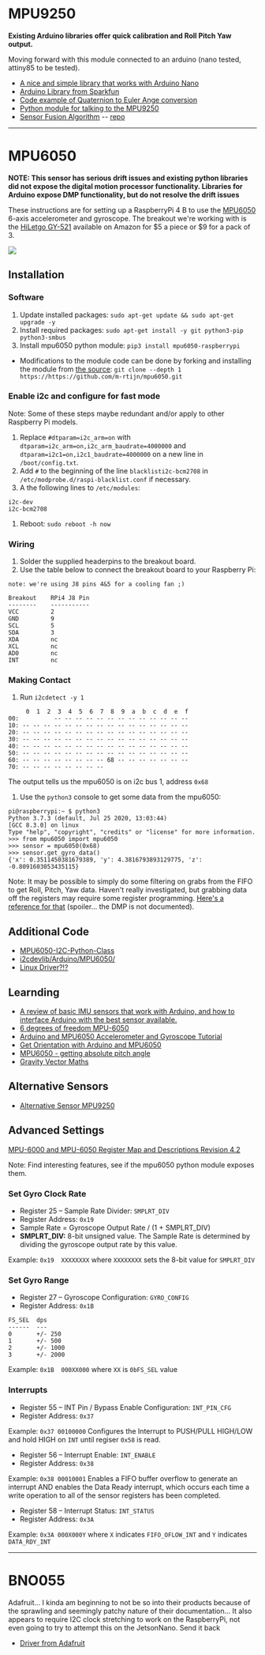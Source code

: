 # MPU9250

**Existing Arduino libraries offer quick calibration and Roll Pitch Yaw output.**

Moving forward with this module connected to an arduino (nano tested, attiny85 to be tested).

* [A nice and simple library that works with Arduino Nano](https://github.com/hideakitai/MPU9250)
* [Arduino Library from Sparkfun](https://github.com/sparkfun/SparkFun_MPU-9250-DMP_Arduino_Library)
* [Code example of Quaternion to Euler Ange conversion](https://en.wikipedia.org/wiki/Conversion_between_quaternions_and_Euler_angles)
* [Python module for talking to the MPU9250](https://github.com/FaBoPlatform/FaBo9AXIS-MPU9250-Python/)
* [Sensor Fusion Algorithm](https://github.com/adityanarayanan03/MPU9250/blob/master/source_code/sensorFusion.py) -- [repo](https://github.com/adityanarayanan03/MPU9250)

---

# MPU6050

**NOTE: This sensor has serious drift issues and existing python libraries did not expose the digital motion processor functionality. Libraries for Arduino expose DMP functionality, but do not resolve the drift issues**

These instructions are for setting up a RaspberryPi 4 B to use the [MPU6050](https://invensense.tdk.com/wp-content/uploads/2015/02/MPU-6000-Datasheet1.pdf) 6-axis accelerometer and gyroscope. The breakout we're working with is the [HiLetgo GY-521](https://www.amazon.com/HiLetgo-MPU-6050-Accelerometer-Gyroscope-Converter/dp/B01DK83ZYQ) available on Amazon for \$5 a piece or \$9 for a pack of 3.

![](images/gy-521-mp6050.jpg)

## Installation

### Software

1. Update installed packages: `sudo apt-get update && sudo apt-get upgrade -y`
1. Install required packages: `sudo apt-get install -y git python3-pip python3-smbus`
1. Install mpu6050 python module: `pip3 install mpu6050-raspberrypi`

* Modifications to the module code can be done by forking and installing the module from [the source](https://github.com/m-rtijn/mpu6050): `git clone --depth 1 https://https://github.com/m-rtijn/mpu6050.git`

### Enable i2c and configure for fast mode

Note: Some of these steps maybe redundant and/or apply to other Raspberry Pi models.

1. Replace `#dtparam=i2c_arm=on` with `dtparam=i2c_arm=on,i2c_arm_baudrate=4000000` and `dtparam=i2c1=on,i2c1_baudrate=4000000` on a new line in `/boot/config.txt`.
1. Add `#` to the beginning of the line `blacklisti2c-bcm2708` in `/etc/modprobe.d/raspi-blacklist.conf` if necessary.
1. A the following lines to `/etc/modules`:

```
i2c-dev
i2c-bcm2708
```

1. Reboot: `sudo reboot -h now`

### Wiring

1. Solder the supplied headerpins to the breakout board.
1. Use the table below to connect the breakout board to your Raspberry Pi:

```
note: we're using J8 pins 4&5 for a cooling fan ;)

Breakout	RPi4 J8 Pin
--------	-----------
VCC			2
GND			9
SCL			5
SDA			3
XDA			nc
XCL			nc
AD0			nc
INT			nc
```

### Making Contact

1. Run `i2cdetect -y 1`

```
     0  1  2  3  4  5  6  7  8  9  a  b  c  d  e  f
00:          -- -- -- -- -- -- -- -- -- -- -- -- -- 
10: -- -- -- -- -- -- -- -- -- -- -- -- -- -- -- -- 
20: -- -- -- -- -- -- -- -- -- -- -- -- -- -- -- -- 
30: -- -- -- -- -- -- -- -- -- -- -- -- -- -- -- -- 
40: -- -- -- -- -- -- -- -- -- -- -- -- -- -- -- -- 
50: -- -- -- -- -- -- -- -- -- -- -- -- -- -- -- -- 
60: -- -- -- -- -- -- -- -- 68 -- -- -- -- -- -- -- 
70: -- -- -- -- -- -- -- -- 
```
The output tells us the mpu6050 is on i2c bus 1, address `0x68`

1. Use the `python3` console to get some data from the mpu6050:

```
pi@raspberrypi:~ $ python3
Python 3.7.3 (default, Jul 25 2020, 13:03:44) 
[GCC 8.3.0] on linux
Type "help", "copyright", "credits" or "license" for more information.
>>> from mpu6050 import mpu6050
>>> sensor = mpu6050(0x68)
>>> sensor.get_gyro_data()
{'x': 0.3511450381679389, 'y': 4.3816793893129775, 'z': -0.8091603053435115}
```
Note: It may be possible to simply do some filtering on grabs from the FIFO to get Roll, Pitch, Yaw data. Haven't really investigated, but grabbing data off the registers may require some register programming. [Here's a reference for that](https://cdn.sparkfun.com/datasheets/Sensors/Accelerometers/RM-MPU-6000A.pdf) (spoiler... the DMP is not documented).

## Additional Code

* [MPU6050-I2C-Python-Class](https://github.com/thisisG/MPU6050-I2C-Python-Class)
* [i2cdevlib/Arduino/MPU6050/](https://github.com/jrowberg/i2cdevlib/tree/master/Arduino/MPU6050)
* [Linux Driver?!?](https://elixir.bootlin.com/linux/latest/source/drivers/iio/imu/inv_mpu6050)

## Learnding

* [A review of basic IMU sensors that work with Arduino, and how to interface Arduino with the best sensor available.](https://maker.pro/arduino/tutorial/how-to-interface-arduino-and-the-mpu-6050-sensor)
* [6 degrees of freedom MPU-6050](https://hackaday.io/project/19587-arduino-skillz/log/52443-6-degrees-of-freedom-mpu-6050)
* [Arduino and MPU6050 Accelerometer and Gyroscope Tutorial](https://howtomechatronics.com/tutorials/arduino/arduino-and-mpu6050-accelerometer-and-gyroscope-tutorial/)
* [Get Orientation with Arduino and MPU6050](https://www.teachmemicro.com/orientation-arduino-mpu6050/)
* [MPU6050 - getting absolute pitch angle](https://forum.arduino.cc/index.php?topic=629154.0)
* [Gravity Vector Maths](https://forum.arduino.cc/index.php?topic=447522.0)

## Alternative Sensors

* [Alternative Sensor MPU9250](https://www.netburner.com/learn/interfacing-the-mpu9250-imu-for-absolute-orientation-data/)

## Advanced Settings

[MPU-6000 and MPU-6050
Register Map and Descriptions
Revision 4.2](documents/MPU-6000-Register-Map1.pdf)

Note: Find interesting features, see if the mpu6050 python module exposes them.

### Set Gyro Clock Rate

* Register 25 – Sample Rate Divider: `SMPLRT_DIV`
* Register Address: `0x19`
* Sample Rate = Gyroscope Output Rate / (1 + SMPLRT_DIV)
* **SMPLRT_DIV:** 8-bit unsigned value. The Sample Rate is determined by dividing the
gyroscope output rate by this value.

Example: `0x19	XXXXXXXX` where `XXXXXXXX` sets the 8-bit value for `SMPLRT_DIV`

### Set Gyro Range
* Register 27 – Gyroscope Configuration: `GYRO_CONFIG`
* Register Address: `0x1B`

```
FS_SEL	dps
------	---
0		+/- 250
1		+/- 500
2		+/- 1000
3		+/- 2000
```

Example: `0x1B	000XX000` where `XX` is `0bFS_SEL` value

### Interrupts

* Register 55 – INT Pin / Bypass Enable Configuration: `INT_PIN_CFG`
* Register Address: `0x37`

Example: `0x37 00100000` Configures the Interrupt to PUSH/PULL HIGH/LOW and hold HIGH on `INT` until regiser `0x58` is read.

* Register 56 – Interrupt Enable: `INT_ENABLE`
* Register Address: `0x38`

Example: `0x38 00010001` Enables a FIFO buffer overflow to generate an interrupt AND enables the Data Ready interrupt, which occurs each time a write operation to all of the sensor registers has been completed.

* Register 58 – Interrupt Status: `INT_STATUS`
* Register Address: `0x3A`

Example: `0x3A 000X000Y` where `X` indicates `FIFO_OFLOW_INT` and `Y` indicates `DATA_RDY_INT`

---

# BNO055

Adafruit... I kinda am beginning to not be so into their products because of the sprawling and seemingly patchy nature of their documentation... It also appears to require I2C clock stretching to work on the RaspberryPi, not even going to try to attempt this on the JetsonNano. Send it back

* [Driver from Adafruit](https://github.com/adafruit/Adafruit_CircuitPython_BNO055/tree/a716040e9ffb08504502b5425d2692c990cef906)
